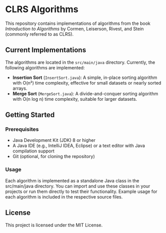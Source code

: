 # CLRS Algorithms

This repository contains implementations of algorithms from the book *Introduction to Algorithms* by Cormen, Leiserson, Rivest, and Stein (commonly referred to as CLRS).

## Current Implementations

The algorithms are located in the `src/main/java` directory. Currently, the following algorithms are implemented:

- **Insertion Sort** (`InsertSort.java`): A simple, in-place sorting algorithm with O(n²) time complexity, effective for small datasets or nearly sorted arrays.
- **Merge Sort** (`MergeSort.java`): A divide-and-conquer sorting algorithm with O(n log n) time complexity, suitable for larger datasets.

## Getting Started

### Prerequisites
- Java Development Kit (JDK) 8 or higher
- A Java IDE (e.g., IntelliJ IDEA, Eclipse) or a text editor with Java compilation support
- Git (optional, for cloning the repository)

### Usage

Each algorithm is implemented as a standalone Java class in the src/main/java directory. You can import and use these classes in your projects or run them directly to test their functionality. Example usage for each algorithm is included in the respective source files.

## License
This project is licensed under the MIT License.